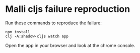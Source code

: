# Malli cljs failure reproduction

Run these commands to reproduce the failure:

```
npm install
clj -A:shadow-cljs watch app
```

Open the app in your browser and look at the chrome console.
